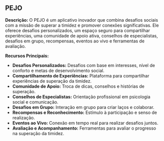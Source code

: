 ## PEJO

**Descrição:**
O PEJO é um aplicativo inovador que combina desafios sociais com a missão de superar a timidez e promover conexões significativas. Ele oferece desafios personalizados, um espaço seguro para compartilhar experiências, uma comunidade de apoio ativa, conselhos de especialistas, desafios em grupo, recompensas, eventos ao vivo e ferramentas de avaliação.

**Recursos Principais:**
- **Desafios Personalizados:** Desafios com base em interesses, nível de conforto e metas de desenvolvimento social.
- **Compartilhamento de Experiências:** Plataforma para compartilhar experiências de superação da timidez.
- **Comunidade de Apoio:** Troca de dicas, conselhos e histórias de superação.
- **Conselhos de Especialistas:** Orientação profissional em psicologia social e comunicação.
- **Desafios em Grupo:** Interação em grupo para criar laços e colaborar.
- **Recompensas e Reconhecimento:** Estímulo à participação e senso de realização.
- **Eventos ao Vivo:** Conexão em tempo real para realizar desafios juntos.
- **Avaliação e Acompanhamento:** Ferramentas para avaliar o progresso na superação da timidez.
